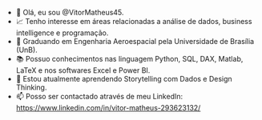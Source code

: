 - 👋 Olá, eu sou @VitorMatheus45.
- :chart_with_upwards_trend: Tenho interesse em áreas relacionadas a análise de dados, business intelligence e programação.
- :school: Graduando em Engenharia Aeroespacial pela Universidade de Brasília (UnB). 
- :books: Possuo conhecimentos nas linguagem Python, SQL, DAX, Matlab, LaTeX e nos softwares Excel e Power BI.
- :pencil: Estou atualmente aprendendo Storytelling com Dados e Design Thinking.
- 📫 Posso ser contactado através de meu LinkedIn: https://www.linkedin.com/in/vitor-matheus-293623132/

<!---
VitorMatheus45/VitorMatheus45 is a ✨ special ✨ repository because its `README.md` (this file) appears on your GitHub profile.
You can click the Preview link to take a look at your changes.
--->
